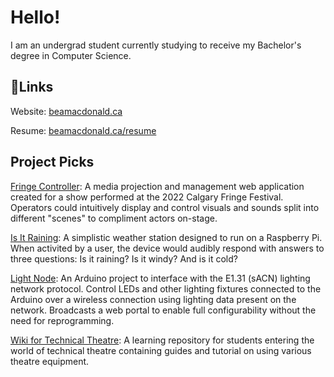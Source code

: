 # Hello!

I am an undergrad student currently studying to receive my Bachelor's degree in Computer Science.

## 🔗Links

Website: [beamacdonald.ca](https://beamacdonald.ca)

Resume: [beamacdonald.ca/resume](https://beamacdonald.ca/resume)

## Project Picks

[Fringe Controller](https://github.com/Q-Bea/Gameshow33Fringe2022): A media projection and management web application created for a show performed at the 2022 Calgary Fringe Festival. Operators could intuitively display and control visuals and sounds split into different "scenes" to compliment actors on-stage.

[Is It Raining](https://github.com/Q-Bea/is-it-raining): A simplistic weather station designed to run on a Raspberry Pi. When activited by a user, the device would audibly respond with answers to three questions: Is it raining? Is it windy? And is it cold?

[Light Node](https://github.com/Q-Bea/Light-Node): An Arduino project to interface with the E1.31 (sACN) lighting network protocol. Control LEDs and other lighting fixtures connected to the Arduino over a wireless connection using lighting data present on the network. Broadcasts a web portal to enable full configurability without the need for reprogramming.

[Wiki for Technical Theatre](https://github.com/epstechtheatre/epstechtheatre.github.io): A learning repository for students entering the world of technical theatre containing guides and tutorial on using various theatre equipment.
